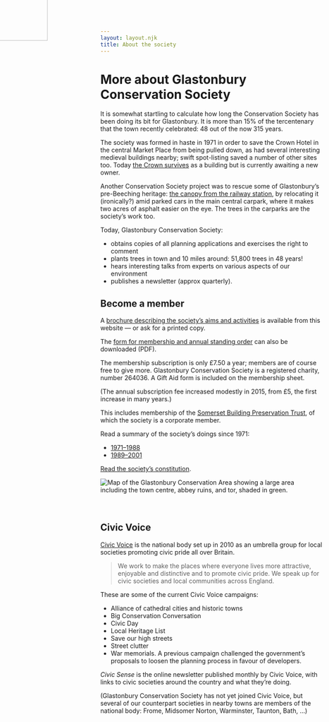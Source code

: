 ```yaml
---
layout: layout.njk
title: About the society
---
```


# More about Glastonbury Conservation Society

It is somewhat startling to calculate how long the Conservation Society has been doing its bit for Glastonbury.
It is more than 15% of the tercentenary that the town recently celebrated: 48 out of the now 315 years.

The society was formed in haste in 1971 in order to save the Crown Hotel in the central Market Place from being pulled down, as had several interesting medieval buildings nearby; swift spot-listing saved a number of other sites too.
Today [the Crown survives](/newsletter/articles/100/crown/) as a building but is currently awaiting a new owner.

Another Conservation Society project was to rescue some of Glastonbury’s pre-Beeching heritage: [the canopy from the railway station](/newsletter/articles/050/history1/#canopy), by relocating it (ironically?) amid parked cars in the main central carpark, where it makes two acres of asphalt easier on the eye.
The trees in the carparks are the society’s work too.

Today, Glastonbury Conservation Society:

- obtains copies of all planning applications and exercises the right to comment
- plants trees in town and 10 miles around: 51,800 trees in 48 years!
- hears interesting talks from experts on various aspects of our environment
- publishes a newsletter (approx quarterly).

<aside class="boxout italic sans">

## Become a member

A [brochure describing the society’s aims and activities](/dl/brochure.pdf) is available from this website — or ask for a printed copy.

The [form for membership and annual standing order](/dl/membership.pdf) can also be downloaded (PDF).</p>

The membership subscription is only £7.50 a year; members are of course free to give more.
Glastonbury Conservation Society is a registered charity, number 264036.
A Gift Aid form is included on the membership sheet.

(The annual subscription fee increased modestly in 2015, from £5, the first increase in many years.)

This includes membership of the [Somerset Building Preservation Trust](https://www.sbpt.info/), of which the society is a corporate member.

</aside>

Read a summary of the society’s doings since 1971:

- [1971–1988](/newsletter/articles/050/history1/)
- [1989–2001](/newsletter/articles/100/history2/)

[Read the society’s constitution](/dl/constitution.pdf).

<img class="limit center" alt="Map of the Glastonbury Conservation Area showing a large area including the town centre, abbey ruins, and tor, shaded in green." src="/img/cons-area-map.jpg">

<aside class="boxout pink" style="margin-top: 4rem;">

## Civic Voice

<img src="/img/civicvoice-logo.png" style="width: 10em; position: absolute; left: -2rem; top: -3rem; pointer-events: none;" alt="">

[Civic Voice](http://civicvoice.org.uk) is the national body set up in 2010 as an umbrella group for local societies promoting civic pride all over Britain.

> We work to make the places where everyone lives more attractive, enjoyable and distinctive and to promote civic pride.
> We speak up for civic societies and local communities across England.

These are some of the current Civic Voice campaigns:

- Alliance of cathedral cities and historic towns
- Big Conservation Conversation
- Civic Day
- Local Heritage List
- Save our high streets
- Street clutter
- War memorials. A previous campaign challenged the government’s proposals to loosen the planning process in favour of developers.

*Civic Sense* is the online newsletter published monthly by Civic Voice, with links to civic societies around the country and what they’re doing.

(Glastonbury Conservation Society has not yet joined Civic Voice, but several of our counterpart societies in nearby towns are members of the national body: Frome, Midsomer Norton, Warminster, Taunton, Bath, …)

</aside>
